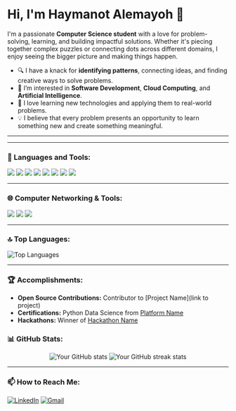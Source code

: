 # Hi, I'm Haymanot Alemayoh 👋

I'm a passionate **Computer Science student** with a love for problem-solving, learning, and building impactful solutions. Whether it's piecing together complex puzzles or connecting dots across different domains, I enjoy seeing the bigger picture and making things happen.

- 🔍 I have a knack for **identifying patterns**, connecting ideas, and finding creative ways to solve problems.
- 🚀 I’m interested in **Software Development**, **Cloud Computing**, and **Artificial Intelligence**.
- 🌱 I love learning new technologies and applying them to real-world problems.
- 💡 I believe that every problem presents an opportunity to learn something new and create something meaningful.

---

---


### 🔧 Languages and Tools:
<p align="left">
  <img src="https://img.shields.io/badge/Python-3776AB?style=for-the-badge&logo=python&logoColor=white" />
  <img src="https://img.shields.io/badge/JavaScript-F7DF1E?style=for-the-badge&logo=javascript&logoColor=black" />
  <img src="https://img.shields.io/badge/C%23-239120?style=for-the-badge&logo=c-sharp&logoColor=white" />
  <img src="https://img.shields.io/badge/Java-007396?style=for-the-badge&logo=java&logoColor=white" />
  <img src="https://img.shields.io/badge/Flask-000000?style=for-the-badge&logo=flask&logoColor=white" />
  <img src="https://img.shields.io/badge/Docker-2496ED?style=for-the-badge&logo=docker&logoColor=white" />
   <img src="https://img.shields.io/badge/MySQL-4479A1?style=for-the-badge&logo=mysql&logoColor=white" />
  <img src="https://img.shields.io/badge/MongoDB-47A248?style=for-the-badge&logo=mongodb&logoColor=white" />
</p>

---

### 🌐 Computer Networking & Tools:
<p align="left">
  <img src="https://img.shields.io/badge/TCP/IP-009639?style=for-the-badge&logo=protocols.io&logoColor=white" />
  <img src="https://img.shields.io/badge/Linux-0078D6?style=for-the-badge&logo=linux&logoColor=white" />
  <img src="https://img.shields.io/badge/Cisco-1BA0D7?style=for-the-badge&logo=cisco&logoColor=white" />
</p>

---

### 🔝 Top Languages:

<p align="left">
  <img src="https://github-readme-stats.vercel.app/api/top-langs/?username=Haymanot77&layout=compact&theme=radical" alt="Top Languages"/> 


---

### 🏆 Accomplishments:
- **Open Source Contributions:** Contributor to [Project Name](link to project)
- **Certifications:** Python Data Science from [Platform Name](link)
- **Hackathons:** Winner of [Hackathon Name](link)



### 📊 GitHub Stats:

<p align="center">
  <img src="https://github-readme-stats.vercel.app/api?username=Haymanot77&show_icons=true&theme=radical" alt="Your GitHub stats" />
  <img src="https://github-readme-streak-stats.herokuapp.com/?user=Haymanot77&theme=radical" alt="Your GitHub streak stats" />
</p>

---

### 📫 How to Reach Me:
<p align="left">
  <a href="https://linkedin.com/in/haymanot-gidena" target="_blank"><img src="https://img.shields.io/badge/LinkedIn-0077B5?style=for-the-badge&logo=linkedin&logoColor=white" alt="LinkedIn"></a>
  <a href="mailto:haymanigidena1@gmail.com"><img src="https://img.shields.io/badge/Gmail-D14836?style=for-the-badge&logo=gmail&logoColor=white" alt="Gmail"></a>
</p>
